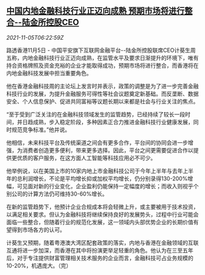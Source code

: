 <!--1636093863000-->
[中国内地金融科技行业正迈向成熟 预期市场将进行整合--陆金所控股CEO](https://cn.reuters.com/article/china-pingan-lu-ceo-fintech-1105-idCNKBS2HQ0F2)
------

<div><i>2021-11-05T06:22:59Z</i></div><p>路透香港11月5日 - 中国平安旗下互联网金融平台--陆金所控股联席CEO计葵生周五称，内地金融科技行业正迈向成熟，在监管水平及要求日渐提升的环境下，唯有持合资格牌照及资金充裕的企业才能取得成功，预期市场将进行整合，而香港将在内地金融科技发展中担当重要角色。</p><p>他在香港金融科技周的主论坛上发言时并表示，政策的调整是为了进一步完善金融科技行业的发展，为提升金融服务可得性等社会议题奠定新基础。而反垄断、数据安全、个人信息保护、促进共同富裕等议题长期以来都是社会与行业关注的焦点。</p><p>“至于受到广泛关注的在金融科技领域发生的监管趋势，已经持续了较长一段时间，并日趋成熟，步入稳定阶段，多种因素正合力推进金融科技行业健康发展，同时规范竞争标准。”他并说。</p><p>他相信，未来科技平台及传统渠道之间会有更多合作，平台间的协同会进一步增强，为消费者创造更多便利，带来更多选择。因此，平台之间更需要促进合作以提供更优质的客户服务，在这方面人工智能等科技应用必不可少。</p><p>他举例说，以在美国上市的10家内地上市金融科技公司于今年上半年与去年上半年的总利润增长，不论是平均增长抑或加权平均增长，仍分别录得130-200%增幅，可见面对新的行业变化，企业盈利仍能保持一定幅度的增长；而收入则视乎个别公司的计算方法仍可维持30-60%增长。</p><p>在新的监管趋势下，他预计企业合规成本将会轻微上升，或主要被用于技术投资，以满足相关要求。但认为金融科技将继续保持良好的发展势头，过程中行业可能会面临一些整合，但随着行业的规范化发展，这一领域内头部优势企业的长期价值有望得到市场各方的认可。</p><p>计葵生又预期，随着粤港澳大湾区配套政策的落实，内地与香港在金融领域的互联互通将进一步加深，而香港在其中将扮演更举足轻重的角色。他认为在三至五年后，对于专注提供财富管理相关技术服务的企业而言，金融科技可占业务规模的10-20%，机遇庞大。（完）</p>
